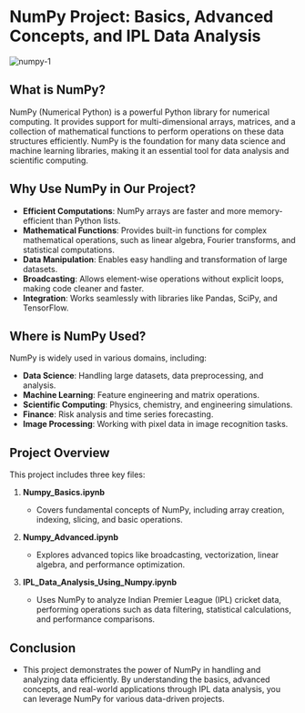 # NumPy Project: Basics, Advanced Concepts, and IPL Data Analysis
![numpy-1](https://github.com/user-attachments/assets/c284a770-e685-4f74-8016-161f1b775131)

## What is NumPy?
NumPy (Numerical Python) is a powerful Python library for numerical computing. It provides support for multi-dimensional arrays, matrices, and a collection of mathematical functions to perform operations on these data structures efficiently. NumPy is the foundation for many data science and machine learning libraries, making it an essential tool for data analysis and scientific computing.

## Why Use NumPy in Our Project?
- **Efficient Computations**: NumPy arrays are faster and more memory-efficient than Python lists.
- **Mathematical Functions**: Provides built-in functions for complex mathematical operations, such as linear algebra, Fourier transforms, and statistical computations.
- **Data Manipulation**: Enables easy handling and transformation of large datasets.
- **Broadcasting**: Allows element-wise operations without explicit loops, making code cleaner and faster.
- **Integration**: Works seamlessly with libraries like Pandas, SciPy, and TensorFlow.

## Where is NumPy Used?
NumPy is widely used in various domains, including:
- **Data Science**: Handling large datasets, data preprocessing, and analysis.
- **Machine Learning**: Feature engineering and matrix operations.
- **Scientific Computing**: Physics, chemistry, and engineering simulations.
- **Finance**: Risk analysis and time series forecasting.
- **Image Processing**: Working with pixel data in image recognition tasks.

## Project Overview
This project includes three key files:
1. **Numpy_Basics.ipynb**  
   - Covers fundamental concepts of NumPy, including array creation, indexing, slicing, and basic operations.

2. **Numpy_Advanced.ipynb**  
   - Explores advanced topics like broadcasting, vectorization, linear algebra, and performance optimization.

3. **IPL_Data_Analysis_Using_Numpy.ipynb**  
   - Uses NumPy to analyze Indian Premier League (IPL) cricket data, performing operations such as data filtering, statistical calculations, and performance comparisons.

## Conclusion
- This project demonstrates the power of NumPy in handling and analyzing data efficiently. By understanding the basics, advanced concepts, and real-world applications through IPL data analysis, you can leverage NumPy for various data-driven projects.


